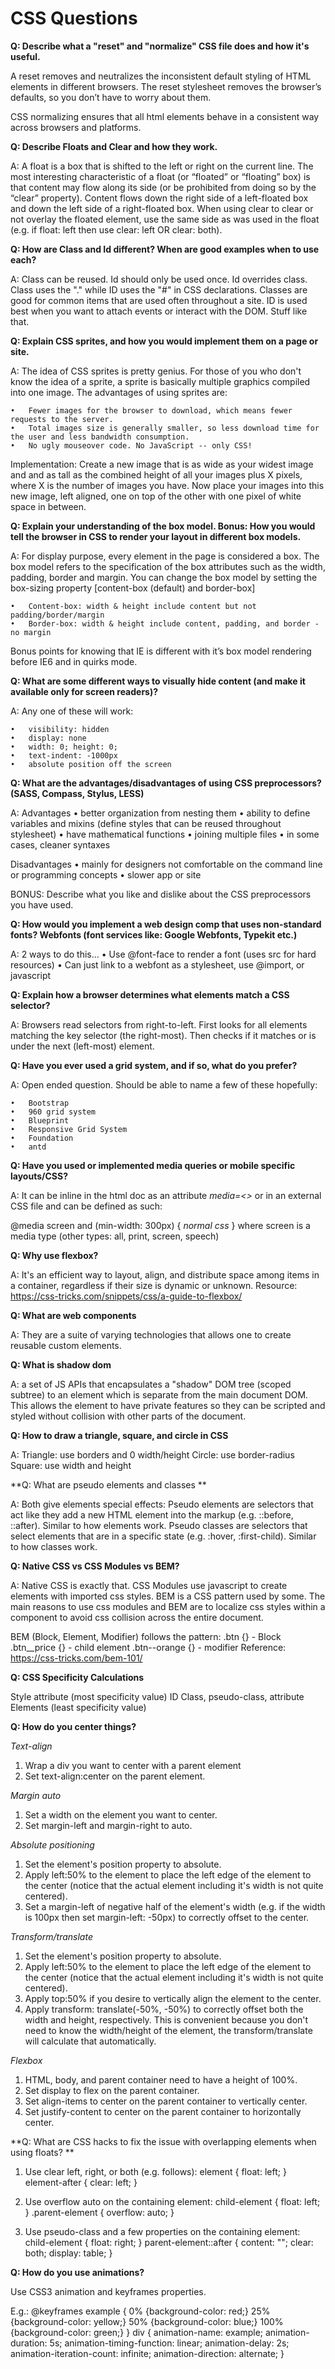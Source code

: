 # CSS Questions 

**Q: Describe what a "reset" and "normalize" CSS file does and how it's useful.**

A reset removes and neutralizes the inconsistent default styling of HTML elements in different 
browsers. The reset stylesheet removes the browser’s defaults, so you don’t have to worry about them. 

CSS normalizing ensures that all html elements behave in a consistent way across browsers and platforms.

**Q: Describe Floats and Clear and how they work.**

A: A float is a box that is shifted to the left or right on the current line. The most interesting characteristic of a float (or “floated” or “floating” box) is that content may flow along its side (or be prohibited from doing so by the “clear” property). Content flows down the right side of a left-floated box and down the left side of a right-floated box. When using clear to clear or not overlay the floated element, use the same side as was used in the float (e.g. if float: left then use clear: left OR clear: both). 


**Q: How are Class and Id different? When are good examples when to use each?**

A: Class can be reused. Id should only be used once. Id overrides class. Class uses the "." while ID uses the "#" in CSS declarations. Classes are good for common items that are used often throughout a site. ID is used best when you want to attach events or interact with the DOM. Stuff like that. 


**Q: Explain CSS sprites, and how you would implement them on a page or site.**

A: The idea of CSS sprites is pretty genius. For those of you who don't know the idea of a sprite, a sprite is basically multiple graphics compiled into one image. The advantages of using sprites are: 

	•	Fewer images for the browser to download, which means fewer requests to the server. 
	•	Total images size is generally smaller, so less download time for the user and less bandwidth consumption. 
	•	No ugly mouseover code. No JavaScript -- only CSS! 

Implementation: Create a new image that is as wide as your widest image and and as tall as the combined height of all your images plus X pixels, where X is the number of images you have. Now place your images into this new image, left aligned, one on top of the other with one pixel of white space in between. 

**Q: Explain your understanding of the box model. Bonus: How you would tell the browser in CSS to render your layout in different box models.**

A: For display purpose, every element in the page is considered a box. The box model refers to the specification of the box attributes such as the width, padding, border and margin. You can change the box model by setting the box-sizing property [content-box (default) and border-box] 

	•	Content-box: width & height include content but not padding/border/margin 
	•	Border-box: width & height include content, padding, and border - no margin 

Bonus points for knowing that IE is different with it’s box model rendering before IE6 and in quirks mode. 


**Q: What are some different ways to visually hide content (and make it available only for screen readers)?**

A: Any one of these will work:

	•	visibility: hidden
	•	display: none
	•	width: 0; height: 0;
	•	text-indent: -1000px
	•	absolute position off the screen

**Q: What are the advantages/disadvantages of using CSS preprocessors? (SASS, Compass, Stylus, LESS)**

A: 
Advantages 
	•	better organization from nesting them
	•	ability to define variables and mixins (define styles that can be reused throughout stylesheet)
	•	have mathematical functions
	•	joining multiple files
	•	in some cases, cleaner syntaxes

Disadvantages 
	•	mainly for designers not comfortable on the command line or programming concepts
	•	slower app or site

BONUS: Describe what you like and dislike about the CSS preprocessors you have used. 

**Q: How would you implement a web design comp that uses non-standard fonts? Webfonts (font services like: Google Webfonts, Typekit etc.)**

A: 2 ways to do this... 
	•	Use @font-face to render a font (uses src for hard resources)
	•	Can just link to a webfont as a stylesheet, use @import, or javascript

**Q: Explain how a browser determines what elements match a CSS selector?**

A: Browsers read selectors from right-to-left. First looks for all elements matching the key selector (the right-most). Then checks if it matches or is under the next (left-most) element. 

**Q: Have you ever used a grid system, and if so, what do you prefer?**

A: Open ended question. Should be able to name a few of these hopefully: 

	•	Bootstrap 
	•	960 grid system 
	•	Blueprint 
	•	Responsive Grid System 
	•	Foundation 
	•	antd 

**Q: Have you used or implemented media queries or mobile specific layouts/CSS?**

A: 
It can be inline in the html doc as an attribute *media=<>* or in an external CSS file and can be defined as such:

  @media screen and (min-width: 300px) {
    *normal css*
  }
where screen is a media type (other types: all, print, screen, speech)

**Q: Why use flexbox?**

A: It's an efficient way to layout, align, and distribute space among items in a container, regardless if their size is dynamic or unknown.
Resource: https://css-tricks.com/snippets/css/a-guide-to-flexbox/

**Q: What are web components**

A: They are a suite of varying technologies that allows one to create reusable custom elements.

**Q: What is shadow dom**

A: a set of JS APIs that encapsulates a "shadow" DOM tree (scoped subtree) to an element which is separate from the main document DOM. This allows
the element to have private features so they can be scripted and styled without collision with other parts of the document.

**Q: How to draw a triangle, square, and circle in CSS**

A:
Triangle: use borders and 0 width/height
Circle: use border-radius
Square: use width and height

**Q: What are pseudo elements and classes **

A:
Both give elements special effects:
Pseudo elements are selectors that act like they add a new HTML element into the markup (e.g. ::before, ::after). Similar to how elements work.
Pseudo classes are selectors that select elements that are in a specific state (e.g. :hover, :first-child). Similar to how classes work.

**Q: Native CSS vs CSS Modules vs BEM?**

A: Native CSS is exactly that. CSS Modules use javascript to create elements with imported css styles. BEM is a CSS pattern used by some.
The main reasons to use css modules and BEM are to localize css styles within a component to avoid css collision across the entire document.

BEM (Block, Element, Modifier) follows the pattern:
  .btn {}  - Block
  .btn__price {}  - child element
  .btn--orange {}  - modifier
Reference: https://css-tricks.com/bem-101/

**Q: CSS Specificity Calculations**

Style attribute                   (most specificity value)
ID
Class, pseudo-class, attribute
Elements                          (least specificity value)

**Q: How do you center things?**

*Text-align*
1. Wrap a div you want to center with a parent element
2. Set text-align:center on the parent element.

*Margin auto*
1. Set a width on the element you want to center.
2. Set margin-left and margin-right to auto.

*Absolute positioning*
1. Set the element's position property to absolute.
2. Apply left:50% to the element to place the left edge of the element to the center (notice that the actual element including it's width is not quite centered).
3. Set a margin-left of negative half of the element's width (e.g. if the width is 100px then set margin-left: -50px) to correctly offset to the center.

*Transform/translate*
1. Set the element's position property to absolute.
2. Apply left:50% to the element to place the left edge of the element to the center (notice that the actual element including it's width is not quite centered).
3. Apply top:50% if you desire to vertically align the element to the center.
4. Apply transform: translate(-50%, -50%) to correctly offset both the width and height, respectively. This is convenient because you don't need to know the 
width/height of the element, the transform/translate will calculate that automatically.

*Flexbox*
1. HTML, body, and parent container need to have a height of 100%.
2. Set display to flex on the parent container.
3. Set align-items to center on the parent container to vertically center.
4. Set justify-content to center on the parent container to horizontally center.

**Q: What are CSS hacks to fix the issue with overlapping elements when using floats? **

1. Use clear left, right, or both (e.g. follows):
element {
	float: left;
}
element-after {
	clear: left;
}

2. Use overflow auto on the containing element:
child-element {
	float: left;
}
.parent-element {
  overflow: auto;
}

3. Use pseudo-class and a few properties on the containing element:
child-element {
	float: right;
}
parent-element::after {
  content: "";
  clear: both;
  display: table;
}

**Q: How do you use animations?**

Use CSS3 animation and keyframes properties.

E.g.:
@keyframes example {
  0%   {background-color: red;}
  25%  {background-color: yellow;}
  50%  {background-color: blue;}
  100% {background-color: green;}
}
div {
  animation-name: example;
  animation-duration: 5s;
  animation-timing-function: linear;
  animation-delay: 2s;
  animation-iteration-count: infinite;
  animation-direction: alternate;
}
